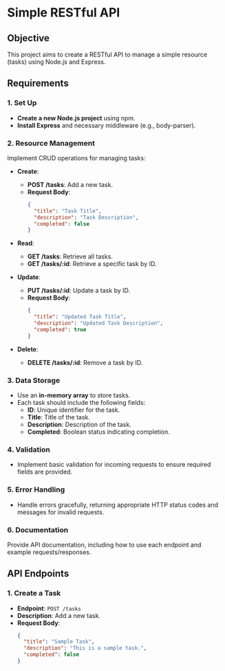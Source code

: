 # Simple RESTful API

## Objective
This project aims to create a RESTful API to manage a simple resource (tasks) using Node.js and Express.

## Requirements

### 1. Set Up
- **Create a new Node.js project** using npm.
- **Install Express** and necessary middleware (e.g., body-parser).

### 2. Resource Management
Implement CRUD operations for managing tasks:

- **Create**: 
  - **POST /tasks**: Add a new task.
  - **Request Body**:
    ```json
    {
      "title": "Task Title",
      "description": "Task Description",
      "completed": false
    }
    ```

- **Read**: 
  - **GET /tasks**: Retrieve all tasks.
  - **GET /tasks/:id**: Retrieve a specific task by ID.

- **Update**: 
  - **PUT /tasks/:id**: Update a task by ID.
  - **Request Body**:
    ```json
    {
      "title": "Updated Task Title",
      "description": "Updated Task Description",
      "completed": true
    }
    ```

- **Delete**: 
  - **DELETE /tasks/:id**: Remove a task by ID.

### 3. Data Storage
- Use an **in-memory array** to store tasks. 
- Each task should include the following fields:
  - **ID**: Unique identifier for the task.
  - **Title**: Title of the task.
  - **Description**: Description of the task.
  - **Completed**: Boolean status indicating completion.

### 4. Validation
- Implement basic validation for incoming requests to ensure required fields are provided.

### 5. Error Handling
- Handle errors gracefully, returning appropriate HTTP status codes and messages for invalid requests.

### 6. Documentation
Provide API documentation, including how to use each endpoint and example requests/responses.

## API Endpoints

### 1. Create a Task
- **Endpoint**: `POST /tasks`
- **Description**: Add a new task.
- **Request Body**:
  ```json
  {
    "title": "Sample Task",
    "description": "This is a sample task.",
    "completed": false
  }
